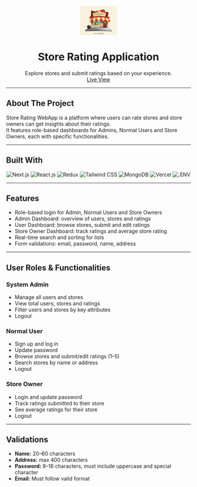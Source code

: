<!-- PROJECT LOGO -->
<br />
<div align="center">
  <a href="https://github.com/github_username/store-rating-app">
    <img src="public/cafe3d.jpg" alt="Logo" width="100" height="80">
  </a>

<h1 align="center">Store Rating Application</h1>

<p align="center">
  Explore stores and submit ratings based on your experience.  
  <br />
  <a href="https://store-rating-app.vercel.app/">Live View</a>
</p>
</div>

---

## About The Project

Store Rating WebApp is a platform where users can rate stores and store owners can get insights about their ratings.  
It features role-based dashboards for Admins, Normal Users and Store Owners, each with specific functionalities.

---

## Built With

<div align="center">
  <img src="https://img.shields.io/badge/Next.js-000000?style=for-the-badge&logo=nextdotjs&logoColor=white" alt="Next.js">
  <img src="https://img.shields.io/badge/React-20232A?style=for-the-badge&logo=react&logoColor=61DAFB" alt="React.js">
  <img src="https://img.shields.io/badge/Redux-764ABC?style=for-the-badge&logo=redux&logoColor=FFFFFF" alt="Redux">
  <img src="https://img.shields.io/badge/Tailwind%20CSS-222222?style=for-the-badge&logo=tailwind-css&logoColor=06B6D4" alt="Tailwind CSS">
  <img src="https://img.shields.io/badge/MongoDB-47A248?style=for-the-badge&logo=mongodb&logoColor=FFFFFF" alt="MongoDB">
  <img src="https://img.shields.io/badge/Vercel-000000?style=for-the-badge&logo=vercel&logoColor=FFFFFF" alt="Vercel">
  <img src="https://img.shields.io/badge/.ENV-222222?style=for-the-badge&logo=.env&logoColor=ECD53F" alt=".ENV">
</div>

---

## Features

- Role-based login for Admin, Normal Users and Store Owners
- Admin Dashboard: overview of users, stores and ratings
- User Dashboard: browse stores, submit and edit ratings
- Store Owner Dashboard: track ratings and average store rating
- Real-time search and sorting for lists
- Form validations: email, password, name, address

---

## User Roles & Functionalities

### System Admin
- Manage all users and stores
- View total users, stores and ratings
- Filter users and stores by key attributes
- Logout

### Normal User
- Sign up and log in
- Update password
- Browse stores and submit/edit ratings (1–5)
- Search stores by name or address
- Logout

### Store Owner
- Login and update password
- Track ratings submitted to their store
- See average ratings for their store
- Logout

---

## Validations
- **Name:** 20–60 characters  
- **Address:** max 400 characters  
- **Password:** 8–16 characters, must include uppercase and special character  
- **Email:** Must follow valid format



